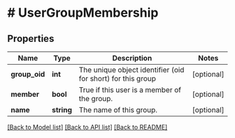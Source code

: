 # # UserGroupMembership

## Properties

Name | Type | Description | Notes
------------ | ------------- | ------------- | -------------
**group_oid** | **int** | The unique object identifier (oid for short) for this group | [optional]
**member** | **bool** | True if this user is a member of the group. | [optional]
**name** | **string** | The name of this group. | [optional]

[[Back to Model list]](../../README.md#models) [[Back to API list]](../../README.md#endpoints) [[Back to README]](../../README.md)
